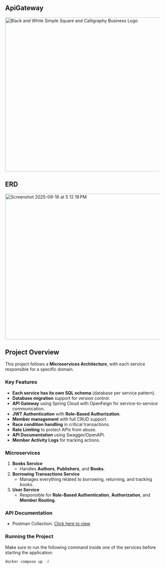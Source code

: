 ## ApiGateway
<img width="1024" height="500" alt="Black and White Simple Square and Calligraphy Business Logo" src="https://github.com/user-attachments/assets/e9c6aa4c-28f1-4833-b042-01471a18c05c" />

## ERD
<img width="641" height="473" alt="Screenshot 2025-09-16 at 5 12 19 PM" src="https://github.com/user-attachments/assets/29f12b9b-8c09-4d1f-b108-c9e811e5a9b3" />

## Project Overview  

This project follows a **Microservices Architecture**, with each service responsible for a specific domain.  

### Key Features  
- **Each service has its own SQL schema** (database per service pattern).  
- **Database migration** support for version control.  
- **API Gateway** using Spring Cloud with OpenFeign for service-to-service communication.  
- **JWT Authentication** with **Role-Based Authorization**.  
- **Member management** with full CRUD support.  
- **Race condition handling** in critical transactions.  
- **Rate Limiting** to protect APIs from abuse.  
- **API Documentation** using Swagger/OpenAPI.  
- **Member Activity Logs** for tracking actions.  

### Microservices  
1. **Books Service**  
   - Handles **Authors**, **Publishers**, and **Books**.  
2. **Borrowing Transactions Service**  
   - Manages everything related to borrowing, returning, and tracking books.  
3. **User Service**  
   - Responsible for **Role-Based Authentication**, **Authorization**, and **Member Routing**.  

### API Documentation  
- Postman Collection: [Click here to view](https://postman.co/workspace/My-Workspace~ea8525f4-631b-48a4-8869-ffae1f0aa998/collection/32005719-32c7a4b2-321b-400b-b3ff-1fbf0421a14e?action=share&creator=32005719)  

### Running the Project  
Make sure to run the following command inside one of the services before starting the application:  

```bash
docker compose up -d

 
